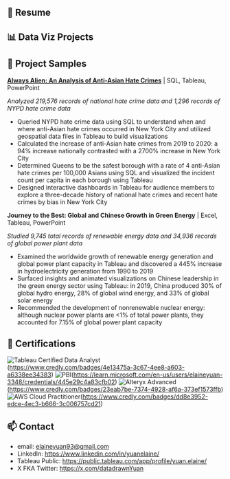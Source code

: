 ## 💼 Resume


## 📊 Data Viz Projects


## 📁 Project Samples

[**Always Alien: An Analysis of Anti-Asian Hate Crimes**](https://www.youtube.com/watch?v=3qsdSkzT2pg&list=PLx0iOsdUOUmkYUVZ61ltDZDVsIzTYGQrR&index=17) | SQL, Tableau, PowerPoint

*Analyzed 219,576 records of national hate crime data and 1,296 records of NYPD hate crime data*
* Queried NYPD hate crime data using SQL to understand when and where anti-Asian hate crimes occurred in New York City and utilized geospatial data files in Tableau to build visualizations
* Calculated the increase of anti-Asian hate crimes from 2019 to 2020: a 94% increase nationally contrasted with a 2700% increase in New York City
* Determined Queens to be the safest borough with a rate of 4 anti-Asian hate crimes per 100,000 Asians using SQL and visualized the incident count per capita in each borough using Tableau 
* Designed interactive dashboards in Tableau for audience members to explore a three-decade history of national hate crimes and recent hate crimes by bias in New York City  

**Journey to the Best: Global and Chinese Growth in Green Energy** | Excel, Tableau, PowerPoint

*Studied 9,745 total records of renewable energy data and 34,936 records of global power plant data*
* Examined the worldwide growth of renewable energy generation and global power plant capacity in Tableau and discovered a 445% increase in hydroelectricity generation from 1990 to 2019 
* Surfaced insights and animated visualizations on Chinese leadership in the green energy sector using Tableau: in 2019, China produced 30% of global hydro energy, 28% of global wind energy, and 33% of global solar energy
* Recommended the development of nonrenewable nuclear energy: although nuclear power plants are <1% of total power plants, they accounted for 7.15% of global power plant capacity

## 🏅 Certifications
![Tableau Certified Data Analyst](https://github.com/user-attachments/assets/022c4225-f9ba-425c-a53f-48f1e2b73729)(https://www.credly.com/badges/4e13475a-3c67-4ee8-a603-a6338ee34383)
![PBI](https://github.com/user-attachments/assets/963eaea3-4f51-43c4-9541-23096c29220b)(https://learn.microsoft.com/en-us/users/elaineyuan-3348/credentials/445e29c4a83cfb02)
![Alteryx Advanced](https://github.com/user-attachments/assets/9895040e-2912-4774-98b8-48c8d648a457)(https://www.credly.com/badges/23eab7be-7374-4928-af6a-373ef1573ffb)
![AWS Cloud Practitioner](https://github.com/user-attachments/assets/5974e39f-a722-4851-871e-5856b46ee31b)(https://www.credly.com/badges/dd8e3952-edce-4ec3-b666-3c006757cd21)

## 📫 Contact

* email: elaineyuan93@gmail.com
* LinkedIn: https://www.linkedin.com/in/yuanelaine/
* Tableau Public: https://public.tableau.com/app/profile/yuan.elaine/
* X FKA Twitter: https://x.com/datadrawnYuan
